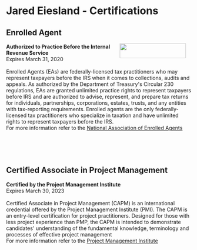 # Jared Eiesland - Certifications
<html>
  <Body>
      <h2>Enrolled Agent</h2>
    <p><img style="padding: 0 15px; float: right;" src ="https://i.imgur.com/gZwoV5C.png" 
            width="180" height="40"
            ALIGN="Right"/></p>
 <p><strong>Authorized to Practice Before the Internal Revenue Service</strong><br />Expires March 31, 2020<br /> 
 <br />Enrolled Agents (EAs) are federally-licensed tax practitioners who may represent taxpayers before the IRS when it comes to  collections, audits and appeals. As authorized by the Department of Treasury's Circular 230 regulations, EAs are granted unlimited practice rights to represent taxpayers before IRS and are authorized to advise, represent, and prepare tax returns for individuals, partnerships, corporations, estates, trusts, and any entities with tax-reporting requirements. Enrolled agents are the only federally-licensed tax practitioners who specialize in taxation and have unlimited rights to represent taxpayers before the IRS.
 <br /> For more information refer to the 
 <a href="https://www.naea.org/educating-america/what-enrolled-agent">National Association of Enrolled Agents</a>
 </p>
      
<br />
<br />
<br />

<h2>Certified Associate in Project Management</h2>
 <p><strong>Certified by the Project Management Institute</strong><br />Expires March 30, 2023<br /> 
 <br />Certified Associate in Project Management (CAPM) is an international credential offered by the Project Management Institute (PMI). The CAPM is an entry-level certification for project practitioners. Designed for those with less project experience than PMP, the CAPM is intended to demonstrate candidates' understanding of the fundamental knowledge, terminology and processes of effective project management
<br /> For more information refer to the 
 <a href="https://www.pmi.org/certifications/types/certified-associate-capm">Project Management Institute</a>
 </p>






</body>
</html>
